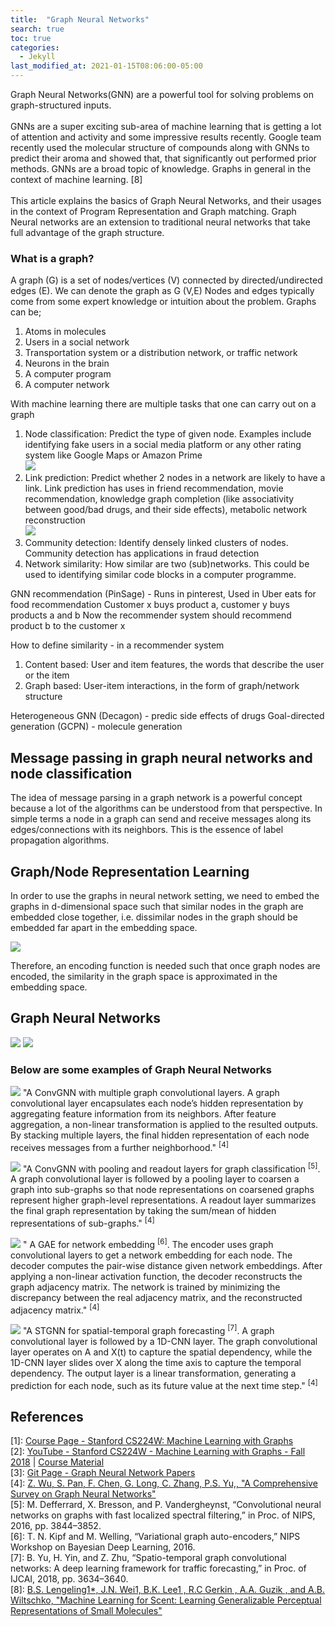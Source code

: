 ```yaml
---
title:  "Graph Neural Networks"
search: true
toc: true
categories: 
  - Jekyll
last_modified_at: 2021-01-15T08:06:00-05:00
---
```


Graph Neural Networks(GNN) are a powerful tool for solving problems on graph-structured inputs. </br></br>
GNNs are a super exciting sub-area of machine learning that is getting a lot of attention and activity and some impressive 
results recently.
Google team recently used the molecular structure of compounds along with GNNs to predict their aroma
and showed that, that significantly out performed prior methods. GNNs are a broad topic of knowledge. Graphs in general in the context of 
machine learning. [8] </br></br>
This article explains the basics of Graph Neural Networks, and their usages in the context of Program Representation and Graph matching.
Graph Neural networks are an extension to traditional neural networks that
take full advantage of the graph structure.

### What is a graph? </br>
A graph (G) is a set of nodes/vertices (V) connected by directed/undirected edges (E). We can denote the graph as G (V,E)
Nodes and edges typically come from some expert knowledge or intuition about the problem. Graphs can be;
1. Atoms in molecules
2. Users in a social network 
3. Transportation system or a distribution network, or traffic network
4. Neurons in the brain 
5. A computer program
6. A computer network

With machine learning there are multiple tasks that one can carry out on a graph
1. Node classification: Predict the type of given node. 
   Examples include identifying fake users in a social media platform or any other 
   rating system like Google Maps or Amazon Prime </br>
   ![](/assets/images/posts/gnn/node_classification.png)
2. Link prediction: Predict whether 2 nodes in a network are likely to have a link. 
   Link prediction has uses in friend recommendation, movie recommendation, 
   knowledge graph completion (like associativity between good/bad drugs, and their side effects), 
   metabolic network reconstruction </br>
   ![](/assets/images/posts/gnn/link_prediction.png)
3. Community detection: Identify densely linked clusters of nodes. Community detection has applications in fraud detection
4. Network similarity: How similar are two (sub)networks. This could be used to identifying similar code blocks in a computer programme.

GNN recommendation (PinSage) - Runs in pinterest, Used in Uber eats for food recommendation
Customer x buys product a, customer y buys products a and b
Now the recommender system should recommend product b to the customer x

How to define similarity - in a recommender system
1. Content based: User and item features, the words that describe the user or the item
2. Graph based: User-item interactions, in the form of graph/network structure


Heterogeneous GNN (Decagon) - predic side effects of drugs
Goal-directed generation (GCPN) - molecule generation

## Message passing in graph neural networks and node classification

The idea of message parsing in a graph network is a powerful concept
because a lot of the algorithms can be understood from that perspective. 
In simple terms a node in a graph can send and receive messages along its 
edges/connections with its neighbors. This is the essence of label 
propagation algorithms. 

## Graph/Node Representation Learning



In order to use the graphs in neural network setting, we need to embed the graphs in d-dimensional space 
such that similar nodes in the graph are embedded close together, i.e. dissimilar nodes in the graph
should be embedded far apart in the embedding space.

![](/assets/images/posts/gnn/feature_mapping.png)

Therefore, an encoding function is needed such that once graph nodes are encoded, the similarity in the
graph space is approximated in the embedding space.

## Graph Neural Networks

![](/assets/images/posts/gnn/embed_space.png)
![](/assets/images/posts/gnn/encoding_graph.png)

### Below are some examples of Graph Neural Networks

![](/assets/images/posts/gnn/conv_gnn1.png)
"A ConvGNN with multiple graph convolutional layers. A graph convolutional layer encapsulates each node’s hidden representation by aggregating
feature information from its neighbors. After feature aggregation, a non-linear
transformation is applied to the resulted outputs. By stacking multiple layers,
the final hidden representation of each node receives messages from a further
neighborhood." <sup>[4]</sup>

![](/assets/images/posts/gnn/conv_gnn1.png)
"A ConvGNN with pooling and readout layers for graph classification
<sup>[5]</sup>. A graph convolutional layer is followed by a pooling layer to coarsen
a graph into sub-graphs so that node representations on coarsened graphs
represent higher graph-level representations. A readout layer summarizes the
final graph representation by taking the sum/mean of hidden representations
of sub-graphs." <sup>[4]</sup>

![](/assets/images/posts/gnn/graph_autoencoder.png)
" A GAE for network embedding <sup>[6]</sup>. The encoder uses graph convolutional
layers to get a network embedding for each node. The decoder computes the
pair-wise distance given network embeddings. After applying a non-linear
activation function, the decoder reconstructs the graph adjacency matrix. The
network is trained by minimizing the discrepancy between the real adjacency 
matrix, and the reconstructed adjacency matrix." <sup>[4]</sup>

![](/assets/images/posts/gnn/spatial_temporal_graph_forecasting.png)
"A STGNN for spatial-temporal graph forecasting <sup>[7]</sup>. A graph convolutional layer is followed by a 1D-CNN layer. The graph convolutional layer
operates on A and X(t)
to capture the spatial dependency, while the 1D-CNN
layer slides over X along the time axis to capture the temporal dependency.
The output layer is a linear transformation, generating a prediction for each
node, such as its future value at the next time step." <sup>[4]</sup>

## References
[1]: [Course Page - Stanford CS224W: Machine Learning with Graphs](http://web.stanford.edu/class/cs224w/) </br>
[2]: [YouTube - Stanford CS224W - Machine Learning with Graphs - Fall 2018](https://www.youtube.com/playlist?list=PL-Y8zK4dwCrQyASidb2mjj_itW2-YYx6-) | [Course Material](http://snap.stanford.edu/class/cs224w-2019/) </br>
[3]: [Git Page - Graph Neural Network Papers](https://github.com/thunlp/GNNPapers) </br>
[4]: [Z. Wu, S. Pan, F. Chen, G. Long, C. Zhang, P.S. Yu,, 
"A Comprehensive Survey on Graph Neural Networks"](https://arxiv.org/pdf/1901.00596.pdf) </br>
[5]: M. Defferrard, X. Bresson, and P. Vandergheynst, 
“Convolutional neural networks on graphs with fast localized spectral filtering,” in Proc. of NIPS, 2016, pp. 3844–3852. </br>
[6]: T. N. Kipf and M. Welling, 
“Variational graph auto-encoders,” NIPS Workshop on Bayesian Deep Learning, 2016. </br>
[7]: B. Yu, H. Yin, and Z. Zhu, 
“Spatio-temporal graph convolutional networks: A deep learning framework for traffic forecasting,” in Proc. of IJCAI, 2018, pp. 3634–3640. </br>
[8]: [B.S. Lengeling1*, J.N. Wei1, B.K. Lee1 , R.C Gerkin , A.A. Guzik , and A.B. Wiltschko, 
"Machine Learning for Scent: Learning Generalizable Perceptual Representations of Small Molecules"](https://arxiv.org/pdf/1910.10685.pdf)